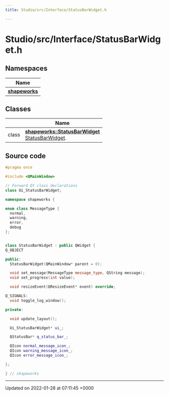 ```yaml
---
title: Studio/src/Interface/StatusBarWidget.h

---
```


# Studio/src/Interface/StatusBarWidget.h



## Namespaces

| Name           |
| -------------- |
| **[shapeworks](../Namespaces/namespaceshapeworks.md)**  |

## Classes

|                | Name           |
| -------------- | -------------- |
| class | **[shapeworks::StatusBarWidget](../Classes/classshapeworks_1_1StatusBarWidget.md)** <br>[StatusBarWidget]().  |




## Source code

```cpp
#pragma once

#include <QMainWindow>

// Forward Qt class declarations
class Ui_StatusBarWidget;

namespace shapeworks {

enum class MessageType {
  normal,
  warning,
  error,
  debug
};


class StatusBarWidget : public QWidget {
Q_OBJECT

public:
  StatusBarWidget(QMainWindow* parent = 0);

  void set_message(MessageType message_type, QString message);
  void set_progress(int value);

  void resizeEvent(QResizeEvent* event) override;

Q_SIGNALS:
  void toggle_log_window();

private:

  void update_layout();

  Ui_StatusBarWidget* ui_;

  QStatusBar* q_status_bar_;

  QIcon normal_message_icon_;
  QIcon warning_message_icon_;
  QIcon error_message_icon_;

};

} // shapeworks
```


-------------------------------

Updated on 2022-01-28 at 07:11:45 +0000

